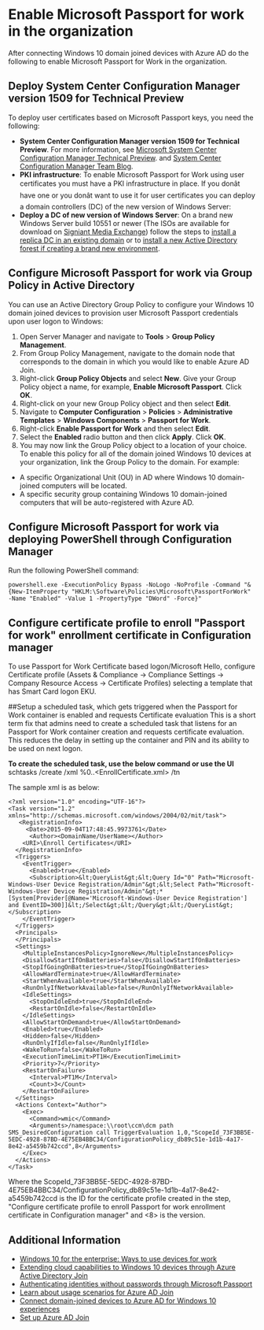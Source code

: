<properties 
	pageTitle="Enable Microsoft Passport for Work in the organization | Windows Azure" 
	description="Deployment instructions to enable Microsoft Passport in your organization." 
	services="active-directory" 
	documentationCenter="" 
	authors="femila" 
	manager="stevenpo" 
	editor=""
	tags="azure-classic-portal"/>

<tags
	ms.service="active-directory"
	ms.date="11/19/2015"
	wacn.date=""/>

# Enable Microsoft Passport for work in the organization

After connecting Windows 10 domain joined devices with Azure AD do the following to enable Microsoft Passport for Work in the organization.

## Deploy System Center Configuration Manager version 1509 for Technical Preview
To deploy user certificates based on Microsoft Passport keys, you need the following:

- **System Center Configuration Manager version 1509 for Technical Preview**. For more information, see [Microsoft System Center Configuration Manager Technical Preview](https://technet.microsoft.com/zh-cn/library/dn965439.aspx#BKMK_TP3Update). and [System Center Configuration Manager Team Blog](http://blogs.technet.com/b/configmgrteam/archive/2015/09/23/now-available-update-for-system-center-config-manager-tp3.aspx).
- **PKI infrastructure**: To enable Microsoft Passport for Work using user certificates you must have a PKI infrastructure in place. If you donât have one or you donât want to use it for user certificates you can deploy a domain controllers (DC) of the new version of Windows Server:
 - **Deploy a DC of new version of Windows Server**: On a brand new Windows Server build 10551 or newer (The ISOs are available for download on [Signiant Media Exchange](https://datatransfer.microsoft.com/signiant_media_exchange/spring/main?sdkAccessible=true)) follow the steps to [install a replica DC in an existing domain](https://technet.microsoft.com/zh-cn/library/jj574134.aspx) or to [install a new Active Directory forest if creating a brand new environment](https://technet.microsoft.com/zh-cn/library/jj574134.aspx).

## Configure Microsoft Passport for work via Group Policy in Active Directory

 You can use an Active Directory Group Policy to configure your Windows 10 domain joined devices to provision user Microsoft Passport credentials upon user logon to Windows:

1. 	Open Server Manager and navigate to **Tools** > **Group Policy Management**.
2.	From Group Policy Management, navigate to the domain node that corresponds to the domain in which you would like to enable Azure AD Join.
3.	Right-click **Group Policy Objects** and select **New**. Give your Group Policy object a name, for example, **Enable Microsoft Passport**. Click **OK**.
4.	Right-click on your new Group Policy object and then select **Edit**.
5.	Navigate to **Computer Configuration** > **Policies** > **Administrative Templates** > **Windows Components** > **Passport for Work**.
6.	Right-click **Enable Passport for Work** and then select **Edit**.
7.	Select the **Enabled** radio button and then click **Apply**. Click **OK**.
8.	You may now link the Group Policy object to a location of your choice. To enable this policy for all of the domain joined Windows 10 devices at your organization, link the Group Policy to the domain. For example:
 - A specific Organizational Unit (OU) in AD where Windows 10 domain-joined computers will be located.
 - A specific security group containing Windows 10 domain-joined computers that will be auto-registered with Azure AD.

## Configure Microsoft Passport for work via deploying PowerShell through Configuration Manager 

Run the following PowerShell command:

    powershell.exe -ExecutionPolicy Bypass -NoLogo -NoProfile -Command "& {New-ItemProperty "HKLM:\Software\Policies\Microsoft\PassportForWork" -Name "Enabled" -Value 1 -PropertyType "DWord" -Force}"

## Configure certificate profile to enroll "Passport for work" enrollment certificate in Configuration manager
To use Passport for Work Certificate based logon/Microsoft Hello,  configure Certificate profile (Assets & Compliance -> Compliance Settings -> Company Resource Access -> Certificate Profiles) selecting a template that has Smart Card logon EKU.

##Setup a scheduled task, which gets triggered when the Passport for Work container is enabled and requests Certificate evaluation
This is a short term fix that admins need to create a scheduled task that listens for an Passport for Work container creation and requests certificate evaluation. This reduces the delay in setting up the container and PIN and its ability to be used on next logon.

**To create the scheduled task, use the below command or use the UI**
    schtasks /create /xml %0\..\<EnrollCertificate.xml> /tn <Task Name>

The sample xml is as below:

    <?xml version="1.0" encoding="UTF-16"?>
    <Task version="1.2" xmlns="http://schemas.microsoft.com/windows/2004/02/mit/task">
       <RegistrationInfo>
         <Date>2015-09-04T17:48:45.9973761</Date>
          <Author><DomainName/UserName></Author>
        <URI>\Enroll Certificates</URI>
      </RegistrationInfo>
      <Triggers>
        <EventTrigger>
          <Enabled>true</Enabled>
          <Subscription>&lt;QueryList&gt;&lt;Query Id="0" Path="Microsoft-Windows-User Device Registration/Admin"&gt;&lt;Select Path="Microsoft-Windows-User Device Registration/Admin"&gt;*[System[Provider[@Name='Microsoft-Windows-User Device Registration'] and EventID=300]]&lt;/Select&gt;&lt;/Query&gt;&lt;/QueryList&gt;</Subscription>
        </EventTrigger>
      </Triggers>
      <Principals>
      </Principals>
      <Settings>
        <MultipleInstancesPolicy>IgnoreNew</MultipleInstancesPolicy>
        <DisallowStartIfOnBatteries>false</DisallowStartIfOnBatteries>
        <StopIfGoingOnBatteries>true</StopIfGoingOnBatteries>
        <AllowHardTerminate>true</AllowHardTerminate>
        <StartWhenAvailable>true</StartWhenAvailable>
        <RunOnlyIfNetworkAvailable>false</RunOnlyIfNetworkAvailable>
        <IdleSettings>
          <StopOnIdleEnd>true</StopOnIdleEnd>
          <RestartOnIdle>false</RestartOnIdle>
        </IdleSettings>
        <AllowStartOnDemand>true</AllowStartOnDemand>
        <Enabled>true</Enabled>
        <Hidden>false</Hidden>
        <RunOnlyIfIdle>false</RunOnlyIfIdle>
        <WakeToRun>false</WakeToRun>
        <ExecutionTimeLimit>PT1H</ExecutionTimeLimit>
        <Priority>7</Priority>
        <RestartOnFailure>
          <Interval>PT1M</Interval>
          <Count>3</Count>
        </RestartOnFailure>
      </Settings>
      <Actions Context="Author">
        <Exec>
          <Command>wmic</Command>
          <Arguments>/namespace:\\root\ccm\dcm path SMS_DesiredConfiguration call TriggerEvaluation 1,0,"ScopeId_73F3BB5E-5EDC-4928-87BD-4E75EB4BBC34/ConfigurationPolicy_db89c51e-1d1b-4a17-8e42-a5459b742ccd",8</Arguments>
        </Exec>
      </Actions>
    </Task>

Where the ScopeId_73F3BB5E-5EDC-4928-87BD-4E75EB4BBC34/ConfigurationPolicy_db89c51e-1d1b-4a17-8e42-a5459b742ccd is the ID for the certificate profile created in the step, "Configure certificate profile to enroll Passport for work enrollment certificate in Configuration manager" and <8> is the version.

## Additional Information
* [Windows 10 for the enterprise: Ways to use devices for work](/documentation/articles/active-directory-azureadjoin-windows10-devices-overview)
* [Extending cloud capabilities to Windows 10 devices through Azure Active Directory Join](/documentation/articles/active-directory-azureadjoin-user-upgrade)
* [Authenticating identities without passwords through Microsoft Passport](/documentation/articles/active-directory-azureadjoin-passport)
* [Learn about usage scenarios for Azure AD Join](/documentation/articles/active-directory-azureadjoin-deployment-aadjoindirect)
* [Connect domain-joined devices to Azure AD for Windows 10 experiences](/documentation/articles/active-directory-azureadjoin-devices-group-policy)
* [Set up Azure AD Join](/documentation/articles/active-directory-azureadjoin-setup)